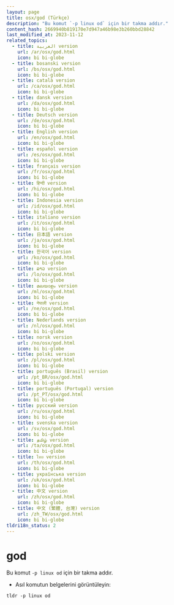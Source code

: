 ```yaml
---
layout: page
title: osx/god (Türkçe)
description: "Bu komut `-p linux od` için bir takma addır."
content_hash: 2669940b819170e7d947a46b98e3b260bbd28842
last_modified_at: 2023-11-12
related_topics:
  - title: العربية version
    url: /ar/osx/god.html
    icon: bi bi-globe
  - title: bosanski version
    url: /bs/osx/god.html
    icon: bi bi-globe
  - title: català version
    url: /ca/osx/god.html
    icon: bi bi-globe
  - title: dansk version
    url: /da/osx/god.html
    icon: bi bi-globe
  - title: Deutsch version
    url: /de/osx/god.html
    icon: bi bi-globe
  - title: English version
    url: /en/osx/god.html
    icon: bi bi-globe
  - title: español version
    url: /es/osx/god.html
    icon: bi bi-globe
  - title: français version
    url: /fr/osx/god.html
    icon: bi bi-globe
  - title: हिन्दी version
    url: /hi/osx/god.html
    icon: bi bi-globe
  - title: Indonesia version
    url: /id/osx/god.html
    icon: bi bi-globe
  - title: italiano version
    url: /it/osx/god.html
    icon: bi bi-globe
  - title: 日本語 version
    url: /ja/osx/god.html
    icon: bi bi-globe
  - title: 한국어 version
    url: /ko/osx/god.html
    icon: bi bi-globe
  - title: ລາວ version
    url: /lo/osx/god.html
    icon: bi bi-globe
  - title: മലയാളം version
    url: /ml/osx/god.html
    icon: bi bi-globe
  - title: नेपाली version
    url: /ne/osx/god.html
    icon: bi bi-globe
  - title: Nederlands version
    url: /nl/osx/god.html
    icon: bi bi-globe
  - title: norsk version
    url: /no/osx/god.html
    icon: bi bi-globe
  - title: polski version
    url: /pl/osx/god.html
    icon: bi bi-globe
  - title: português (Brasil) version
    url: /pt_BR/osx/god.html
    icon: bi bi-globe
  - title: português (Portugal) version
    url: /pt_PT/osx/god.html
    icon: bi bi-globe
  - title: русский version
    url: /ru/osx/god.html
    icon: bi bi-globe
  - title: svenska version
    url: /sv/osx/god.html
    icon: bi bi-globe
  - title: தமிழ் version
    url: /ta/osx/god.html
    icon: bi bi-globe
  - title: ไทย version
    url: /th/osx/god.html
    icon: bi bi-globe
  - title: українська version
    url: /uk/osx/god.html
    icon: bi bi-globe
  - title: 中文 version
    url: /zh/osx/god.html
    icon: bi bi-globe
  - title: 中文 (繁體, 台灣) version
    url: /zh_TW/osx/god.html
    icon: bi bi-globe
tldri18n_status: 2
---
```

# god

Bu komut `-p linux od` için bir takma addır.

- Asıl komutun belgelerini görüntüleyin:

`tldr -p linux od`
